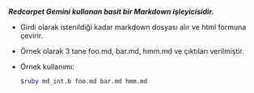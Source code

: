 ***Redcarpet Gemini kullanan basit bir Markdown işleyicisidir.***

-   Girdi olarak istenildiği kadar markdown dosyası alır ve html formuna çevirir.

-   Örnek olarak 3 tane foo.md, bar.md, hmm.md ve çıktıları verilmiştir.

-   Örnek kullanımı:

	```sh
	$ruby md_int.b foo.md bar.md hmm.md
	```
